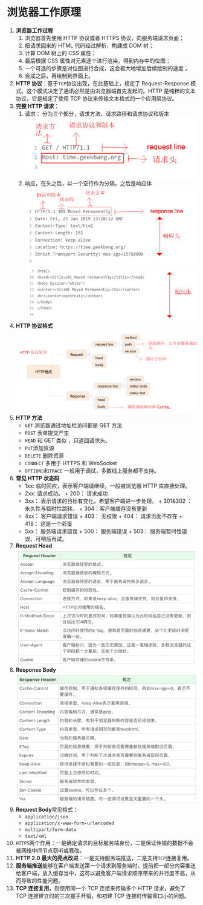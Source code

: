 # 浏览器工作原理

1. **浏览器工作过程**
   1. 浏览器首先使用 HTTP 协议或者 HTTPS 协议，向服务端请求页面；
   2. 把请求回来的 HTML 代码经过解析，构建成 DOM 树；
   3. 计算 DOM 树上的 CSS 属性；
   4. 最后根据 CSS 属性对元素逐个进行渲染，得到内存中的位图；
   5. 一个可选的步骤是对位图进行合成，这会极大地增加后续绘制的速度；
   6. 合成之后，再绘制到界面上。
2. **HTTP 协议**：基于`TCP`协议出现，在此基础上，规定了 Request-Response 模式。这个模式决定了通讯必然是由浏览器端首先发起的。HTTP 是纯粹的文本协议，它是规定了使用 TCP 协议来传输文本格式的一个应用层协议。
3. **完整 HTTP 请求**：
   1. 请求： 分为三个部分，请求方法，请求路径和请求协议和版本
      ![Alt text](./1552632466812.png)
   2. 响应，在头之后，以一个空行作为分隔，之后是响应体
      ![Alt text](./1552633127219.png)
      ![Alt text](./1552633142389.png)
4. **HTTP 协议格式**
   ![Alt text](./1552633363404.png)
5. **HTTP 方法**
   - `GET` 浏览器通过地址栏访问都是 GET 方法
   - `POST` 表单提交产生
   - `HEAD` 和 GET 类似 ，只返回请求头。
   - `PUT`添加资源
   - `DELETE` 删除资源
   - `CONNECT` 多用于 HTTPS 和 WebSocket
   - `OPTIONS`和`TRACE` 一般用于调试，多数线上服务都不支持。
6. **常见 HTTP 状态码**
   - 1xx: 临时回应，表示客户端请继续，一般被浏览器 HTTP 库直接处理。
   - 2xx: 请求成功。 + 200： 请求成功
   - 3xx： 表示请求的目标有变化，希望客户端进一步处理。 + 301&302 ：永久性与临时性跳转。 + 304：客户端缓存没有更新
   - 4xx： 客户端请求错误 + 403： 无权限 + 404： 请求页面不存在 + 418： 这是一个彩蛋
   - 5xx： 服务端请求错误 + 500： 服务端错误 + 503： 服务端暂时性错误，可稍后再试。
7. **Request Head**
   ![Alt text](./1552635486005.png)
8. **Response Body**
   ![Alt text](./1552635531402.png)
9. **Request Body**常见格式：
   - `application/json`
   - `application/x-www-form-urlencoded`
   - `multipart/form-data`
   - `text/xml`
10. `HTTPS`两个作用：一是确定请求的目标服务端身份，二是保证传输的数据不会被网络中间节点窃听或篡改。
11. **HTTP 2.0 最大的亮点改进**：一是支持服务端推送，二是支持`TCP`连接复用。
12. **服务端推送**能够在客户端发送第一个请求到服务端时，提前把一部分内容推送给客户端，放入缓存当中，这可以避免客户端请求顺序带来的并行度不高，从而导致的性能问题。
13. **TCP 连接复用**，则使用同一个 TCP 连接来传输多个 HTTP 请求，避免了 TCP 连接建立时的三次握手开销，和初建 TCP 连接时传输窗口小的问题。
